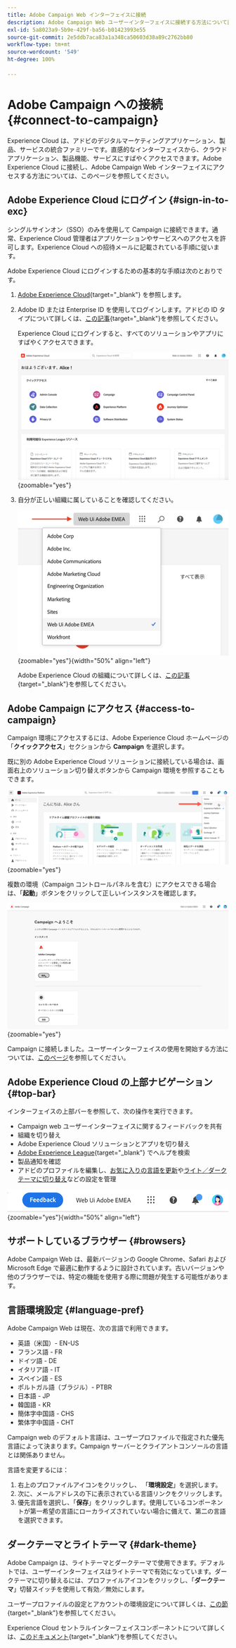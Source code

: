```yaml
---
title: Adobe Campaign Web インターフェイスに接続
description: Adobe Campaign Web ユーザーインターフェイスに接続する方法について説明します
exl-id: 5a8023a9-5b9e-429f-ba56-b01423993e55
source-git-commit: 2e5ddb7aca83a1a348ca50603d38a89c2762bb80
workflow-type: tm+mt
source-wordcount: '549'
ht-degree: 100%

---
```


# Adobe Campaign への接続 {#connect-to-campaign}

Experience Cloud は、アドビのデジタルマーケティングアプリケーション、製品、サービスの統合ファミリーです。直感的なインターフェイスから、クラウドアプリケーション、製品機能、サービスにすばやくアクセスできます。Adobe Experience Cloud に接続し、Adobe Campaign Web インターフェイスにアクセスする方法については、このページを参照してください。

## Adobe Experience Cloud にログイン {#sign-in-to-exc}

シングルサインオン（SSO）のみを使用して Campaign に接続できます。通常、Experience Cloud 管理者はアプリケーションやサービスへのアクセスを許可します。Experience Cloud への招待メールに記載されている手順に従います。

Adobe Experience Cloud にログインするための基本的な手順は次のとおりです。

1. [Adobe Experience Cloud](https://experience.adobe.com/){target="_blank"} を参照します。

1. Adobe ID または Enterprise ID を使用してログインします。アドビの ID タイプについて詳しくは、[この記事](https://helpx.adobe.com/jp/enterprise/using/identity.html){target="_blank"}を参照してください。

   Experience Cloud にログインすると、すべてのソリューションやアプリにすばやくアクセスできます。

   ![](assets/exc-home.png){zoomable="yes"}

1. 自分が正しい組織に属していることを確認してください。

   ![](assets/exc-orgs.png){zoomable="yes"}{width="50%" align="left"}

   Adobe Experience Cloud の組織について詳しくは、[この記事](https://experienceleague.adobe.com/docs/core-services/interface/administration/organizations.html?lang=ja){target="_blank"}を参照してください。


## Adobe Campaign にアクセス {#access-to-campaign}

Campaign 環境にアクセスするには、Adobe Experience Cloud ホームページの「**クイックアクセス**」セクションから **Campaign** を選択します。

既に別の Adobe Experience Cloud ソリューションに接続している場合は、画面右上のソリューション切り替えボタンから Campaign 環境を参照することもできます。

![](assets/solution-switcher.png){zoomable="yes"}

複数の環境（Campaign コントロールパネルを含む）にアクセスできる場合は、「**起動**」ボタンをクリックして正しいインスタンスを確認します。

![](assets/launch-campaign.png){zoomable="yes"}

Campaign に接続しました。ユーザーインターフェイスの使用を開始する方法については、[このページ](user-interface.md)を参照してください。

## Adobe Experience Cloud の上部ナビゲーション {#top-bar}

インターフェイスの上部バーを参照して、次の操作を実行できます。

* Campaign web ユーザーインターフェイスに関するフィードバックを共有
* 組織を切り替え
* Adobe Experience Cloud ソリューションとアプリを切り替え
* [Adobe Experience League](https://experienceleague.adobe.com/docs/?lang=ja){target="_blank"} でヘルプを検索
* 製品通知を確認
* アドビのプロファイルを編集し、[お気に入りの言語を更新](#language-pref)や[ライト／ダークテーマに切り替え](#dark-theme)などの設定を管理

![](assets/do-not-localize/unified-shell.png){zoomable="yes"}{width="50%" align="left"}

## サポートしているブラウザー {#browsers}

Adobe Campaign Web は、最新バージョンの Google Chrome、Safari および Microsoft Edge で最適に動作するように設計されています。古いバージョンや他のブラウザーでは、特定の機能を使用する際に問題が発生する可能性があります。

## 言語環境設定 {#language-pref}

Adobe Campaign Web は現在、次の言語で利用できます。

* 英語（米国）- EN-US
* フランス語 - FR
* ドイツ語 - DE
* イタリア語 - IT
* スペイン語 - ES
* ポルトガル語（ブラジル）- PTBR
* 日本語 - JP
* 韓国語 - KR
* 簡体字中国語 - CHS
* 繁体字中国語 - CHT


Campaign web のデフォルト言語は、ユーザープロファイルで指定された優先言語によって決まります。Campaign サーバーとクライアントコンソールの言語とは関係ありません。

言語を変更するには：

1. 右上のプロファイルアイコンをクリックし、 「**環境設定**」を選択します。
1. 次に、メールアドレスの下に表示されている言語リンクをクリックします。
1. 優先言語を選択し、「**保存**」をクリックします。使用しているコンポーネントが第一希望の言語にローカライズされていない場合に備えて、第二の言語を選択できます。

<!--
>[!CAUTION]
>
>If you plan to use [AI-powered contextual help](using-ai.md) capabilities, you must set your prefered language to English. Other languages are not supported.
>
-->

## ダークテーマとライトテーマ {#dark-theme}

Adobe Campaign は、ライトテーマとダークテーマで使用できます。デフォルトでは、ユーザーインターフェイスはライトテーマで有効になっています。ダークテーマに切り替えるには、プロファイルアイコンをクリックし、「**ダークテーマ**」切替スイッチを使用して有効／無効にします。

ユーザープロファイルの設定とアカウントの環境設定について詳しくは、[この節](https://experienceleague.adobe.com/docs/core-services/interface/experience-cloud.html?lang=ja#preferences){target="_blank"}を参照してください。

Experience Cloud セントラルインターフェイスコンポーネントについて詳しくは、[このドキュメント](https://experienceleague.adobe.com/docs/core-services/interface/experience-cloud.html?lang=ja){target="_blank"}を参照してください。
